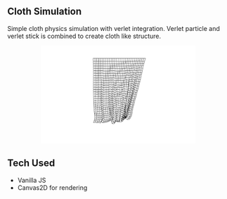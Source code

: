 ## Cloth Simulation
Simple cloth physics simulation with verlet integration. Verlet particle and verlet stick is combined to create cloth like structure.

<p align="center">
  <img alt="Cloth Simulation - dioveath" src="assets/demo.png" width="70%"/>
</p>



## Tech Used
* Vanilla JS
* Canvas2D for rendering
